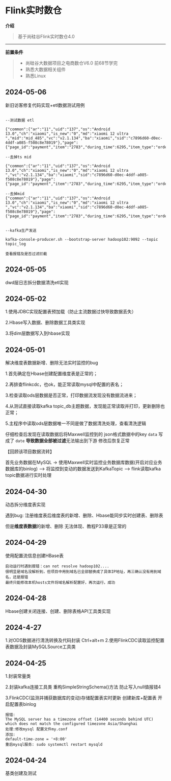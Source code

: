 # Flink实时数仓
**介绍**
> 基于尚硅谷Flink实时数仓4.0
---
**前置条件**
> - 尚硅谷大数据项目之电商数仓V6.0 前68节学完
> - 熟悉大数据相关组件
> - 熟悉Linux
>
## 2024-05-06

新旧访客修复代码实现+etl数据测试用例

```text

--测试数据 etl

{"common":{"ar":"11","uid":"137","os":"Android 13.0","ch":"xiaomi","is_new":"0","md":"xiaomi 12 ultra ","mid":"mid_485","vc":"v2.1.134","ba":"xiaomi","sid":"c7896d60-d0ec-4ddf-a085-f508c8e78019"},"page":{"page_id":"payment","item":"2783","during_time":6295,"item_type":"order_id","last_page_id":"order"},"ts":1712027492970}

--去掉ts mid

{"common":{"ar":"11","uid":"137","os":"Android 13.0","ch":"xiaomi","is_new":"0","md":"xiaomi 12 ultra ","vc":"v2.1.134","ba":"xiaomi","sid":"c7896d60-d0ec-4ddf-a085-f508c8e78019"},"page":{"page_id":"payment","item":"2783","during_time":6295,"item_type":"order_id","last_page_id":"order"}}

--去掉mid
{"common":{"ar":"11","uid":"137","os":"Android 13.0","ch":"xiaomi","is_new":"0","md":"xiaomi 12 ultra ","vc":"v2.1.134","ba":"xiaomi","sid":"c7896d60-d0ec-4ddf-a085-f508c8e78019"},"page":{"page_id":"payment","item":"2783","during_time":6295,"item_type":"order_id","last_page_id":"order"},"ts":1712027492970}


--kafka生产发送

kafka-console-producer.sh --bootstrap-server hadoop102:9092 --topic topic_log

查看报错及是否过滤拦截
```

## 2024-05-05

dwd层日志拆分数据清洗etl实现

## 2024-05-02
1.使用JDBC实现配置表预加载（防止主流数据过快导致数据丢失）

2.Hbase写入数据、删除数据工具类实现

3.将dim层数据写入到hbase实现

## 2024-05-01
解决维度表数据新增、删除无法实时监控的bug

1.首先确定在Hbase创建配置维度表是正常的；

2.再排查flinkcdc，也ok，能正常读取mysql中配置的表名；

3.检查读取ods层数据是否正常，打印数据流发现没有数据流进来；

4.从测试直接读取kafka topic_db主题数据，发现能正常读取并打印，更新删除也正常；

5.主程序中读取ods层数据唯一不同是做了数据清洗处理，查看清洗逻辑

  仔细检查后发现在读取数据后将Maxwell监控到的 json格式数据中的key  ```data``` 写成了 ```date``` **导致数据全部被过滤**无法输出到下游
  修改后恢复正常

【回顾该项目数据流转】

首先业务数据在MySQL -> 使用Maxwell实时监控业务数据库数据(开启对应业务数据库的binlog) --> 将监控到变动的数据发送到KafkaTopic -->  flink读取kafka topic数据进行实时处理

## 2024-04-30
动态拆分维度表实现

遇到bug:
注册维度表后维度表的新增、删除、Hbase能同步实时创建表、删除表

但是**维度表数据**的新增、删除 无法体现、教程P33章是正常的


## 2024-04-29
使用配置流信息创建HBase表
```text
启动运行时遇到报错：can not resolve hadoop102....
很明显是域名没解析到，但项目中用到域名已全部替换成了具体IP地址，再三确认没有用到域名，还是报错
最终只能修改本机hosts文件将域名解析配置好，再次运行，成功
```


## 2024-04-28
Hbase创建关闭连接、创建、删除表格API工具类实现

## 2024-4-27
1.对ODS数据进行清洗转换及代码封装 Ctrl+alt+m
2.使用FlinkCDC读取监控配置表数据及封装MySQLSource工具类

## 2024-04-25
1.封装常量类

2.封装kafka连接工具类
    重构SimpleStringSchema()方法 防止写入null值报错4

3.FlinkCDC(监测并捕获数据库的变动)存储配置表实时更新
    创建新库+配置表 开启配置表binlog

```text
报错:  
The MySQL server has a timezone offset (14400 seconds behind UTC) which does not match the configured timezone Asia/Shanghai
处理:修改mysql 配置文件my.conf
添加:
default-time-zone = '+8:00'
重启mysql服务: sudo systemctl restart mysqld
```

## 2024-04-24
基类创建及测试
